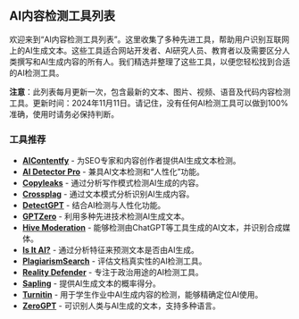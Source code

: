 ## AI内容检测工具列表

欢迎来到“AI内容检测工具列表”。这里收集了多种先进工具，帮助用户识别互联网上的AI生成文本。这些工具适合网站开发者、AI研究人员、教育者以及需要区分人类撰写和AI生成内容的所有人。我们精选并整理了这些工具，以便您轻松找到合适的AI检测工具。

**注意**：此列表每月更新一次，包含最新的文本、图片、视频、语音及代码内容检测工具。更新时间：2024年11月11日。请记住，没有任何AI检测工具可以做到100%准确，使用时请务必保持判断。

### 工具推荐

- **[AIContentfy](https://aicontentfy.com/free-ai-content-detector-tool/)** - 为SEO专家和内容创作者提供AI生成文本检测。
- **[AI Detector Pro](https://aidetector.pro/)** - 兼具AI文本检测和“人性化”功能。
- **[Copyleaks](https://copyleaks.com/ai-content-detector)** - 通过分析写作模式检测AI生成的内容。
- **[Crossplag](https://crossplag.com/ai-content-detector/)** - 通过文本模式分析识别AI生成内容。
- **[DetectGPT](https://detectgpt.com/)** - 结合AI检测与人性化功能。
- **[GPTZero](https://gptzero.me/)** - 利用多种先进技术检测AI生成文本。
- **[Hive Moderation](https://hivemoderation.com/ai-generated-content-detection)** - 能够检测由ChatGPT等工具生成的AI文本，并识别合成媒体。
- **[Is It AI?](https://isitai.com/ai-text-detector/)** - 通过分析特征来预测文本是否由AI生成。
- **[PlagiarismSearch](https://plagiarismsearch.com/ai-content-detector/)** - 评估文档真实性的AI检测工具。
- **[Reality Defender](https://www.realitydefender.com/)** - 专注于政治用途的AI检测工具。
- **[Sapling](https://sapling.ai/ai-content-detector/)** - 提供AI生成文本的概率得分。
- **[Turnitin](https://www.turnitin.com/solutions/topics/ai-writing/ai-detector/)** - 用于学生作业中AI生成内容的检测，能够精确定位AI使用。
- **[ZeroGPT](https://www.zerogpt.com/)** - 可识别人类与AI生成的文本，支持多种语言。
